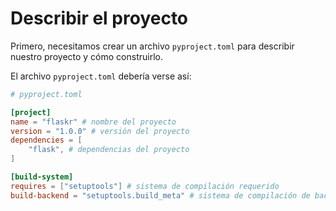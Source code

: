 # Describir el proyecto

Primero, necesitamos crear un archivo `pyproject.toml` para describir nuestro proyecto y cómo construirlo.

El archivo `pyproject.toml` debería verse así:

```toml
# pyproject.toml

[project]
name = "flaskr" # nombre del proyecto
version = "1.0.0" # versión del proyecto
dependencies = [
    "flask", # dependencias del proyecto
]

[build-system]
requires = ["setuptools"] # sistema de compilación requerido
build-backend = "setuptools.build_meta" # sistema de compilación de backend
```

